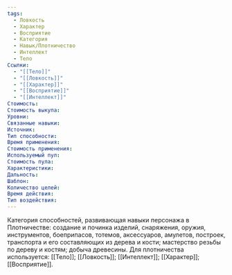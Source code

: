 ```yaml
---
tags:
  - Ловкость
  - Характер
  - Восприятие
  - Категория
  - Навык/Плотничество
  - Интеллект
  - Тело
Ссылки:
  - "[[Тело]]"
  - "[[Ловкость]]"
  - "[[Характер]]"
  - "[[Восприятие]]"
  - "[[Интеллект]]"
Стоимость:
Стоимость выкупа:
Уровни:
Связанные навыки:
Источник:
Тип способности:
Время применения:
Стоимость применения:
Используемый пул:
Стоимость пула:
Характеристики:
Дальность:
Шаблон:
Количество целей:
Время действия:
Тип воздействия:
---
```

Категория способностей, развивающая навыки персонажа в Плотничестве: создание и починка изделий, снаряжения, оружия, инструментов, боеприпасов, тотемов, аксессуаров, амулетов, построек, транспорта и его составляющих из дерева и кости; мастерство резьбы по дереву и костям; добыча древесины. Для плотничества используется: [[Тело]]; [[Ловкость]]; [[Интеллект]]; [[Характер]]; [[Восприятие]]. 